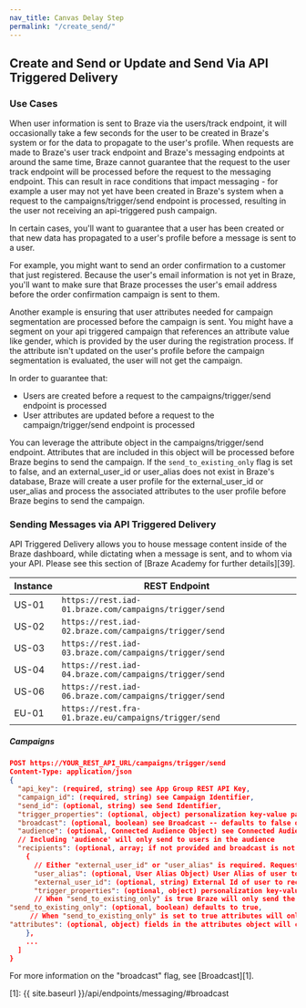 ```yaml
---
nav_title: Canvas Delay Step
permalink: "/create_send/"
---
```


## Create and Send or Update and Send Via API Triggered Delivery

### Use Cases

When user information is sent to Braze via the users/track endpoint, it will occasionally take a few seconds for the user to be created in Braze's system or for the data to propagate to the user's profile. When requests are made to Braze's user track endpoint and Braze's messaging endpoints at around the same time, Braze cannot guarantee that the request to the user track endpoint will be processed before the request to the messaging endpoint. This can result in race conditions that impact messaging - for example a user may not yet have been created in Braze's system when a request to the campaigns/trigger/send endpoint is processed, resulting in the user not receiving an api-triggered push campaign. 

In certain cases, you'll want to guarantee that a user has been created or that new data has propagated to a user's profile before a message is sent to a user. 

For example, you might want to send an order confirmation to a customer that just registered. Because the user's email information is not yet in Braze, you'll want to make sure that Braze processes the user's email address before the order confirmation campaign is sent to them. 

Another example is ensuring that user attributes needed for campaign segmentation are processed before the campaign is sent. You might have a segment on your api triggered campaign that references an attribute value like gender, which is provided by the user during the registration process. If the attribute isn't updated on the user's profile before the campaign segmentation is evaluated, the user will not get the campaign. 

In order to guarantee that: 

- Users are created before a request to the campaigns/trigger/send endpoint is processed
- User attributes are updated before a request to the campaign/trigger/send endpoint is processed

You can leverage the attribute object in the campaigns/trigger/send endpoint. Attributes that are included in this object will be processed before Braze begins to send the campaign. If the ```send_to_existing_only``` flag is set to false, and an external_user_id or user_alias does not exist in Braze's database, Braze will create a user profile for the external_user_id or user_alias and process the associated attributes to the user profile before Braze begins to send the campaign. 

### Sending Messages via API Triggered Delivery

API Triggered Delivery allows you to house message content inside of the Braze dashboard, while dictating when a message is sent, and to whom via your API. Please see this section of [Braze Academy for further details][39].

Instance  | REST Endpoint
----------|------------------------------------------------
US-01 | `https://rest.iad-01.braze.com/campaigns/trigger/send`
US-02 | `https://rest.iad-02.braze.com/campaigns/trigger/send`
US-03 | `https://rest.iad-03.braze.com/campaigns/trigger/send`
US-04 | `https://rest.iad-04.braze.com/campaigns/trigger/send`
US-06 | `https://rest.iad-06.braze.com/campaigns/trigger/send`
EU-01 | `https://rest.fra-01.braze.eu/campaigns/trigger/send`

##### Campaigns

```json
POST https://YOUR_REST_API_URL/campaigns/trigger/send
Content-Type: application/json
{
  "api_key": (required, string) see App Group REST API Key,
  "campaign_id": (required, string) see Campaign Identifier,
  "send_id": (optional, string) see Send Identifier,
  "trigger_properties": (optional, object) personalization key-value pairs that will apply to all users in this request,
  "broadcast": (optional, boolean) see Broadcast -- defaults to false on 8/31/17, must be set to true if "recipients" is omitted,
  "audience": (optional, Connected Audience Object) see Connected Audience,
  // Including 'audience' will only send to users in the audience
  "recipients": (optional, array; if not provided and broadcast is not set to 'false', message will send to entire segment targeted by the campaign) [
    {
      // Either "external_user_id" or "user_alias" is required. Requests must specify only one.
      "user_alias": (optional, User Alias Object) User Alias of user to receive message,
      "external_user_id": (optional, string) External Id of user to receive message,
      "trigger_properties": (optional, object) personalization key-value pairs that will apply to this user (these key-value pairs will override any keys that conflict with trigger_properties above),
      // When "send_to_existing_only" is true Braze will only send the message to existing users. When "send_to_existing_only" is false and a user with the given id does not exist, Braze will create a user with that id and attributes before sending the message. 
"send_to_existing_only": (optional, boolean) defaults to true,
     // When "send_to_existing_only" is set to true attributes will only be created or updated for existing users 
"attributes": (optional, object) fields in the attributes object will create or update an attribute of that name with the given value on the specified user profile before the message is sent. Note that existing values will be overwritten. 
    },
    ...
  ]
}
```
For more information on the "broadcast" flag, see [Broadcast][1].

[1]: {{ site.baseurl }}/api/endpoints/messaging/#broadcast